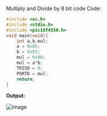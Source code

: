 Multiply and Divide by 8 bit code
Code:

```C
#include <xc.h>
#include <stdio.h>
#include <pic18f4550.h>
void main(void){
    int a,b,mul;
    a = 0x06;
    b = 0x03;
    mul = 0x00;
    mul = a*b;
    TRISD = 0;
    PORTD = mul;
    return;
}
```

**Output:**
  
  ![image](https://github.com/Sanskritis101/PA-codes/assets/104347305/5671080c-6c87-4bd6-bd8f-04d8f5b7869e)
